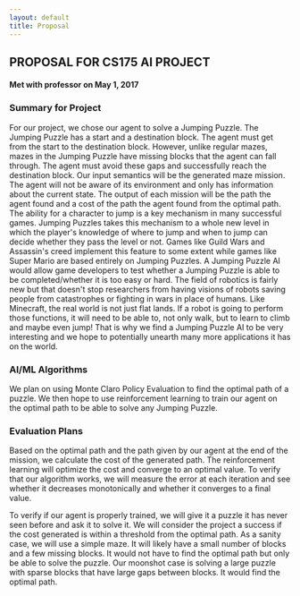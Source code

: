 ```yaml
---
layout: default
title: Proposal
---
```


## PROPOSAL FOR CS175 AI PROJECT
#### Met with professor on May 1, 2017


### Summary for Project

For our project, we chose our agent to solve a Jumping Puzzle. The Jumping Puzzle has a start and a destination block. The agent must get from the start to the destination block. However, unlike regular mazes, mazes in the Jumping Puzzle have missing blocks that the agent can fall through. The agent must avoid these gaps and successfully reach the destination block. Our input semantics will be the generated maze mission. The agent will not be aware of its environment and only has information about the current state. The output of each mission will be the path the agent found and a cost of the path the agent found from the optimal path. The ability for a character to jump is a key mechanism in many successful games. Jumping Puzzles takes this mechanism to a whole new level in which the player's knowledge of where to jump and when to jump can decide whether they pass the level or not. Games like Guild Wars and Assassin's creed implement this feature to some extent while games like Super Mario are based entirely on Jumping Puzzles. A Jumping Puzzle AI would allow game developers to test whether a Jumping Puzzle is able to be completed/whether it is too easy or hard. The field of robotics is fairly new but that doesn't stop researchers from having visions of robots saving people from catastrophes or fighting in wars in place of humans. Like Minecraft, the real world is not just flat lands. If a robot is going to perform those functions, it will need to be able to, not only walk, but to learn to climb and maybe even jump! That is why we find a Jumping Puzzle AI to be very interesting and we hope to potentially unearth many more applications it has on the world.
    
### AI/ML Algorithms

We plan on using Monte Claro Policy Evaluation to find the optimal path of a puzzle. We then hope to use reinforcement learning to train our agent on the optimal path to be able to solve any Jumping Puzzle.
    
### Evaluation Plans

Based on the optimal path and the path given by our agent at the end of the mission, we calculate the cost of the generated path. The reinforcement learning will optimize the cost and converge to an optimal value. To verify that our algorithm works, we will measure the error at each iteration and see whether it decreases monotonically and whether it converges to a final value.

To verify if our agent is properly trained, we will give it a puzzle it has never seen before and ask it to solve it. We will consider the project a success if the cost generated is within a threshold from the optimal path. As a sanity case, we will use a simple maze. It will likely have a small number of blocks and a few missing blocks. It would not have to find the optimal path but only be able to solve the puzzle. Our moonshot case is solving a large puzzle with sparse blocks that have large gaps between blocks. It would find the optimal path.
